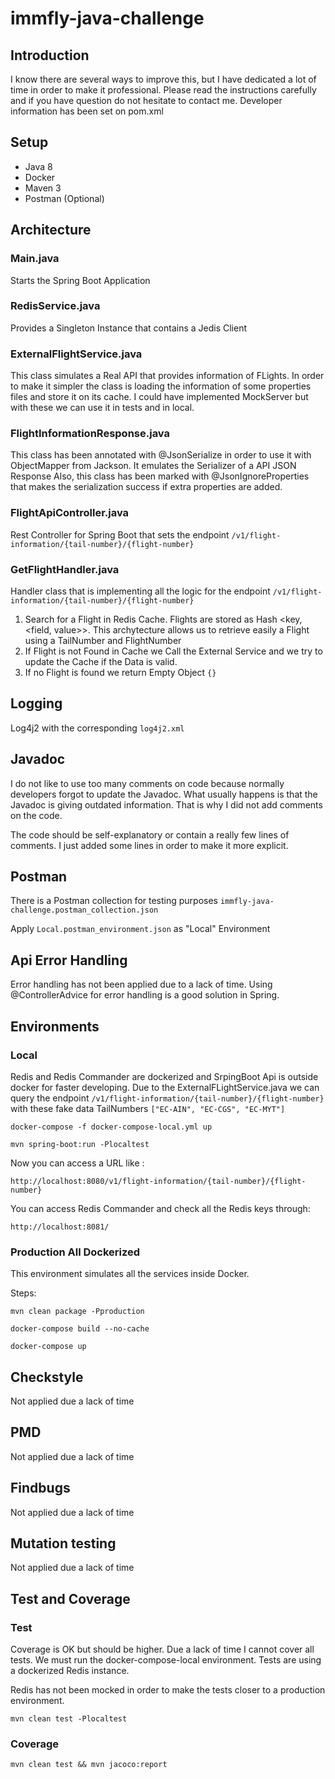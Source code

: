 # immfly-java-challenge

## Introduction
I know there are several ways to improve this, but I have dedicated a lot of time in order to make it professional.
Please read the instructions carefully and if you have question do not hesitate to contact me. Developer information has been set on pom.xml

## Setup
- Java 8
- Docker
- Maven 3
- Postman (Optional)

## Architecture
### Main.java
Starts the Spring Boot Application
### RedisService.java
Provides a Singleton Instance that contains a Jedis Client
### ExternalFlightService.java
This class simulates a Real API that provides information of FLights. In order to make it simpler the class is loading the information of some properties files and store it on its cache.
I could have implemented MockServer but with these we can use it in tests and in local.
### FlightInformationResponse.java
This class has been annotated with @JsonSerialize in order to use it with ObjectMapper from Jackson.
It emulates the Serializer of a API JSON Response
Also, this class has been marked with @JsonIgnoreProperties that makes the serialization success if extra properties are added.
### FlightApiController.java
Rest Controller for Spring Boot that sets the endpoint ```/v1/flight-information/{tail-number}/{flight-number}```
### GetFlightHandler.java
Handler class that is implementing all the logic for the endpoint ```/v1/flight-information/{tail-number}/{flight-number}```
1. Search for a Flight in Redis Cache. Flights are stored as Hash <key, <field, value>>. This archytecture allows us to retrieve easily a Flight using a TailNumber and FlightNumber
2. If Flight is not Found in Cache we Call the External Service and we try to update the Cache if the Data is valid.
3. If no Flight is found we return Empty Object ````{}````
## Logging
Log4j2 with the corresponding ```log4j2.xml```

## Javadoc
I do not like to use too many comments on code because normally developers forgot to update the Javadoc.
What usually happens is that the Javadoc is giving outdated information.
That is why I did not add comments on the code.

The code should be self-explanatory or contain a really few lines of comments.
I just added some lines in order to make it more explicit.

## Postman
There is a Postman collection for testing purposes ```immfly-java-challenge.postman_collection.json```

Apply ```Local.postman_environment.json``` as "Local" Environment

## Api Error Handling
Error handling has not been applied due to a lack of time.
Using @ControllerAdvice for error handling is a good solution in Spring.

## Environments

### Local
Redis and Redis Commander are dockerized and SrpingBoot Api is outside docker for faster developing.
Due to the ExternalFLightService.java we can query the endpoint ``````/v1/flight-information/{tail-number}/{flight-number}`````` with these fake data TailNumbers ```["EC-AIN", "EC-CGS", "EC-MYT"]```

```docker-compose -f docker-compose-local.yml up```

```mvn spring-boot:run -Plocaltest```


Now you can access a URL like :

```http://localhost:8080/v1/flight-information/{tail-number}/{flight-number}```

You can access Redis Commander and check all the Redis keys through:

```http://localhost:8081/```

### Production All Dockerized
This environment simulates all the services inside Docker.

Steps:

```mvn clean package -Pproduction```


```docker-compose build --no-cache```


```docker-compose up```

## Checkstyle
Not applied due a lack of time

## PMD
Not applied due a lack of time

## Findbugs
Not applied due a lack of time

## Mutation testing
Not applied due a lack of time

## Test and Coverage
### Test
Coverage is OK but should be higher. Due a lack of time I cannot cover all tests.
We must run the docker-compose-local environment. Tests are using a dockerized Redis instance.

Redis has not been mocked in order to make the tests closer to a production environment.

```mvn clean test -Plocaltest```
### Coverage
```mvn clean test && mvn jacoco:report```


